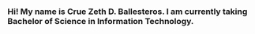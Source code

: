 ### Hi! My name is Crue Zeth D. Ballesteros. I am currently taking Bachelor of Science in Information Technology.